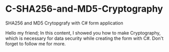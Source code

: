 # C-SHA256-and-MD5-Cryptography


SHA256 and MD5 Crytopgrafy with C# form application


Hello my friend; In this content, I showed you how to make Cryptography, which is necessary for data security while creating the form with C#.
Don't forget to follow me for more.
